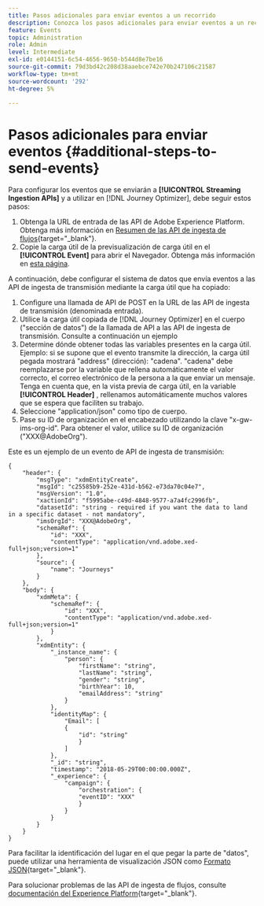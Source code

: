 ```yaml
---
title: Pasos adicionales para enviar eventos a un recorrido
description: Conozca los pasos adicionales para enviar eventos a un recorrido
feature: Events
topic: Administration
role: Admin
level: Intermediate
exl-id: e0144151-6c54-4656-9650-b544d8e7be16
source-git-commit: 79d3bd42c208d38aaebce742e70b247106c21587
workflow-type: tm+mt
source-wordcount: '292'
ht-degree: 5%

---
```


# Pasos adicionales para enviar eventos {#additional-steps-to-send-events}

Para configurar los eventos que se enviarán a **[!UICONTROL Streaming Ingestion APIs]** y a utilizar en [!DNL Journey Optimizer], debe seguir estos pasos:

1. Obtenga la URL de entrada de las API de Adobe Experience Platform. Obtenga más información en [Resumen de las API de ingesta de flujos](https://experienceleague.adobe.com/docs/experience-platform/ingestion/streaming/overview.html?lang=es){target=&quot;_blank&quot;}.
1. Copie la carga útil de la previsualización de carga útil en el **[!UICONTROL Event]** para abrir el Navegador. Obtenga más información en [esta página](../event/about-creating.md#define-the-payload-fields).

A continuación, debe configurar el sistema de datos que envía eventos a las API de ingesta de transmisión mediante la carga útil que ha copiado:

1. Configure una llamada de API de POST en la URL de las API de ingesta de transmisión (denominada entrada).
1. Utilice la carga útil copiada de [!DNL Journey Optimizer] en el cuerpo (&quot;sección de datos&quot;) de la llamada de API a las API de ingesta de transmisión. Consulte a continuación un ejemplo
1. Determine dónde obtener todas las variables presentes en la carga útil. Ejemplo: si se supone que el evento transmite la dirección, la carga útil pegada mostrará &quot;address&quot; (dirección): &quot;cadena&quot;. &quot;cadena&quot; debe reemplazarse por la variable que rellena automáticamente el valor correcto, el correo electrónico de la persona a la que enviar un mensaje. Tenga en cuenta que, en la vista previa de carga útil, en la variable **[!UICONTROL Header]** , rellenamos automáticamente muchos valores que se espera que faciliten su trabajo.
1. Seleccione &quot;application/json&quot; como tipo de cuerpo.
1. Pase su ID de organización en el encabezado utilizando la clave &quot;x-gw-ims-org-id&quot;. Para obtener el valor, utilice su ID de organización (&quot;XXX@AdobeOrg&quot;).

Este es un ejemplo de un evento de API de ingesta de transmisión:

```
{
    "header": {
        "msgType": "xdmEntityCreate",
        "msgId": "c25585b9-252e-431d-b562-e73da70c04e7",
        "msgVersion": "1.0",
        "xactionId": "f5995abe-c49d-4848-9577-a7a4fc2996fb",
        "datasetId": "string - required if you want the data to land in a specific dataset - not mandatory",
        "imsOrgId": "XXX@AdobeOrg",
        "schemaRef": {
            "id": "XXX",
            "contentType": "application/vnd.adobe.xed-full+json;version=1"
        },
        "source": {
            "name": "Journeys"
        }
    },
    "body": {
        "xdmMeta": {
            "schemaRef": {
                "id": "XXX",
                "contentType": "application/vnd.adobe.xed-full+json;version=1"
            }
        },
        "xdmEntity": {
            "_instance_name": {
                "person": {
                    "firstName": "string",
                    "lastName": "string",
                    "gender": "string",
                    "birthYear": 10,
                    "emailAddress": "string"
                }
            },
            "identityMap": {
                "Email": [
                {
                    "id": "string"
                    }
                ]
            },
            "_id": "string",
            "timestamp": "2018-05-29T00:00:00.000Z",
            "_experience": {
                "campaign": {
                    "orchestration": {
                    "eventID": "XXX"
                    }
                }
            }
        }
    }
}
```

Para facilitar la identificación del lugar en el que pegar la parte de &quot;datos&quot;, puede utilizar una herramienta de visualización JSON como [Formato JSON](https://jsonformatter.curiousconcept.com){target=&quot;_blank&quot;}.

Para solucionar problemas de las API de ingesta de flujos, consulte [documentación del Experience Platform](https://experienceleague.adobe.com/docs/experience-platform/ingestion/streaming/troubleshooting.html){target=&quot;_blank&quot;}.
